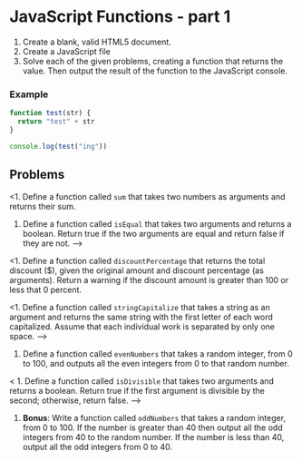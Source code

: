 # JavaScript Functions - part 1

1. Create a blank, valid HTML5 document.
1. Create a JavaScript file
1. Solve each of the given problems, creating a function that returns the value. Then output the result of the function to the JavaScript console.

### Example

```javascript
function test(str) {
  return "test" + str
}

console.log(test("ing"))
```

## Problems

<1. Define a function called `sum` that takes two numbers as arguments and returns their sum.

1. Define a function called `isEqual` that takes two arguments and returns a boolean. Return true if the two arguments are equal and return false if they are not. -->

<1. Define a function called `discountPercentage` that returns the total discount ($), given the original amount and discount percentage (as arguments). Return a warning if the discount amount is greater than 100 or less that 0 percent.

<1. Define a function called `stringCapitalize` that takes a string as an argument and returns the same string with the first letter of each word capitalized. Assume that each individual work is separated by only one space.
 -->
1. Define a function called `evenNumbers` that takes a random integer, from 0 to 100, and outputs all the even integers from 0 to that random number.

< 1. Define a function called `isDivisible` that takes two arguments and returns a boolean. Return true if the first argument is divisible by the second; otherwise, return false. -->

1. **Bonus**: Write a function called `oddNumbers` that takes a random integer, from 0 to 100. If the number is greater than 40 then output all the odd integers from 40 to the random number. If the number is less than 40, output all the odd integers from 0 to 40.
